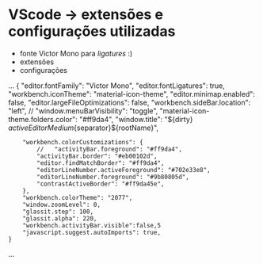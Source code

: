# VScode -> extensões e configurações utilizadas
- fonte Victor Mono para *ligatures* :)
- extensões
- configurações

...
    {
        "editor.fontFamily": "Victor Mono",
        "editor.fontLigatures": true,
        "workbench.iconTheme": "material-icon-theme",
        "editor.minimap.enabled": false,
        "editor.largeFileOptimizations": false,
        "workbench.sideBar.location": "left",
        // "window.menuBarVisibility": "toggle",
        "material-icon-theme.folders.color": "#ff9da4", 
        "window.title": "${dirty} ${activeEditorMedium}${separator}${rootName}",

        "workbench.colorCustomizations": {
            //   "activityBar.foreground": "#ff9da4",    
            "activityBar.border": "#eb00102d",
            "editor.findMatchBorder": "#ff9da4",
            "editorLineNumber.activeForeground": "#702e33e8",
            "editorLineNumber.foreground": "#9b80805d",
            "contrastActiveBorder": "#ff9da45e",
        },
        "workbench.colorTheme": "2077",
        "window.zoomLevel": 0,
        "glassit.step": 100,
        "glassit.alpha": 220,
        "workbench.activityBar.visible":false,5
        "javascript.suggest.autoImports": true,      
    }
...
